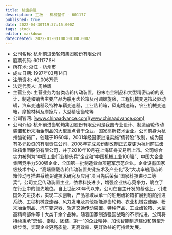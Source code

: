 ```yaml
---
title: 杭齿前进
description: 主板 - 机械基件 - 601177
published: true
date: 2022-04-30T19:37:15.000Z
tags: stock
editor: markdown
dateCreated: 2022-01-01T00:00:00.000Z
---
```


- 公司名称: 杭州前进齿轮箱集团股份有限公司
- 股票代码: 601177.SH
- 所在地: 浙江 - 杭州市
- 成立日期: 1997年03月14日
- 注册资本: 40,006万元
- 法定代表人: 周焕辉
- 主营业务: 主营业务为各类齿轮传动装置，粉末冶金制品和大型精密齿轮的设计，制造和销售主要产品为船用齿轮箱及可调螺旋桨，工程机械变速箱及驱动轿，汽车变速器及特种车辆变速器，工业齿轮箱，风电增速箱，农业机械变速箱，摩擦材料及摩擦片，大型精密齿轮等
- 公司官网: [www.chinaadvance.com](www.chinaadvance.com)
- 公司介绍: 杭州前进齿轮箱集团股份有限公司是我国专业设计、制造齿轮传动装置和粉末冶金制品的大型重点骨干企业，国家高新技术企业。公司前身为杭州齿轮箱厂，创建于1960年，2001年经国家批准实施“债转股”改制，成为国有多元投资的有限责任公司，2008年完成股份制改制正式变更为杭州前进齿轮箱集团股份有限公司，并于2010年10月在上海证券交易所上市。公司综合实力被列为“中国工业行业排头兵”企业和“中国机械工业100强”、中国大企业集团竞争力500强企业、全国第一批制造业单项冠军示范企业。企业设有国家级技术中心，“高端重载齿轮传动装置关键技术及产业化”及“大功率船用齿轮箱传动与推进系统关键技术研究及应用”项目先后荣获“国家科技进步二等奖”。公司立足传动装置主业，依靠科技进步，增强企业核心竞争力，确立了在行业中的领先地位。自上世纪80年代以来，公司在自主开发的基础上，引进国外先进技术，实现二次创新，产品领域从单一的船用齿轮箱扩展到船舶推进系统、工程机械变速器、风力发电及其他新能源齿轮箱、农业机械变速器、粉末冶金制品、汽车变速器、轨道交通传动装置、特种产品、工业齿轮箱、大型高精零部件等十大类千余个品种。随着国家制造强国战略的不断推进，公司将持续秉承“忠诚、奉献、团结、第一”的企业精神，加快智能制造建设和转型升级步伐，实现企业更高质量、更高效率、更好效益的可持续发展。


